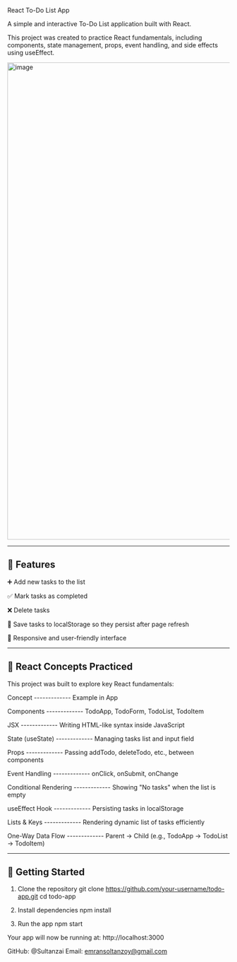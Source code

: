 React To-Do List App 

A simple and interactive To-Do List application built with React.

This project was created to practice React fundamentals, including components, state management, props, event handling, and side effects using useEffect.

<img width="1918" height="1080" alt="image" src="https://github.com/user-attachments/assets/a9a50eb5-9e84-4d26-abab-e63160e98acf" />



-------------
🌟 Features
-------------

➕ Add new tasks to the list

✅ Mark tasks as completed

❌ Delete tasks

💾 Save tasks to localStorage so they persist after page refresh

📱 Responsive and user-friendly interface



-------------
🧰 React Concepts Practiced
-------------

This project was built to explore key React fundamentals:

Concept -------------	Example in App

Components -------------	TodoApp, TodoForm, TodoList, TodoItem

JSX -------------	Writing HTML-like syntax inside JavaScript

State (useState) -------------	Managing tasks list and input field

Props -------------	Passing addTodo, deleteTodo, etc., between components

Event  Handling -------------	onClick, onSubmit, onChange

Conditional Rendering -------------	Showing "No tasks" when the list is empty

useEffect Hook -------------	Persisting tasks in localStorage

Lists & Keys -------------	Rendering dynamic list of tasks efficiently

One-Way Data Flow -------------	Parent → Child (e.g., TodoApp → TodoList → TodoItem)




-------------
🚀 Getting Started
-------------
1. Clone the repository
git clone https://github.com/your-username/todo-app.git
cd todo-app

3. Install dependencies
npm install

4. Run the app
npm start

Your app will now be running at:
http://localhost:3000

GitHub: @Sultanzai
Email: emransoltanzoy@gmail.com
